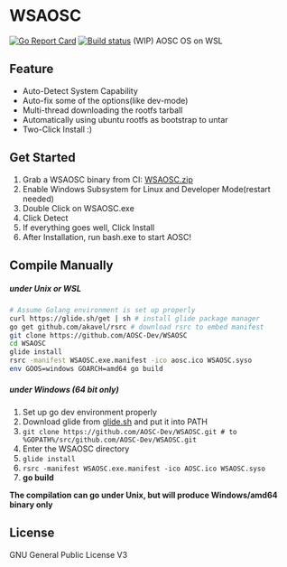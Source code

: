 # WSAOSC
[![Go Report Card](https://goreportcard.com/badge/github.com/AOSC-Dev/WSAOSC)](https://goreportcard.com/report/github.com/AOSC-Dev/WSAOSC) [![Build status](https://ci.appveyor.com/api/projects/status/7rvcxtpagguel03n)](https://ci.appveyor.com/project/LER0ever/wsaosc)
(WIP) AOSC OS on WSL

## Feature
- Auto-Detect System Capability
- Auto-fix some of the options(like dev-mode)
- Multi-thread downloading the rootfs tarball
- Automatically using ubuntu rootfs as bootstrap to untar
- Two-Click Install :)

## Get Started
1. Grab a WSAOSC binary from CI: [WSAOSC.zip](https://ci.appveyor.com/api/projects/LER0ever/WSAOSC/artifacts/WSAOSC.zip) 
2. Enable Windows Subsystem for Linux and Developer Mode(restart needed)
3. Double Click on WSAOSC.exe
4. Click Detect
5. If everything goes well, Click Install
6. After Installation, run bash.exe to start AOSC!

## Compile Manually
##### under Unix or WSL
```bash
# Assume Golang environment is set up properly
curl https://glide.sh/get | sh # install glide package manager
go get github.com/akavel/rsrc # download rsrc to embed manifest
git clone https://github.com/AOSC-Dev/WSAOSC
cd WSAOSC
glide install
rsrc -manifest WSAOSC.exe.manifest -ico aosc.ico WSAOSC.syso
env GOOS=windows GOARCH=amd64 go build
```
##### under Windows (64 bit only)
1. Set up go dev environment properly
2. Download glide from [glide.sh](https://glide.sh) and put it into PATH
3. ```git clone https://github.com/AOSC-Dev/WSAOSC.git # to %GOPATH%/src/github.com/AOSC-Dev/WSAOSC.git```
4. Enter the WSAOSC directory
5. ```glide install```
6. ```rsrc -manifest WSAOSC.exe.manifest -ico AOSC.ico WSAOSC.syso```
7. **go build**

**The compilation can go under Unix, but will produce Windows/amd64 binary only**

## License
GNU General Public License V3
